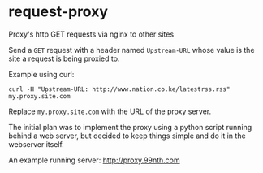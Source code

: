 # request-proxy
Proxy's http GET requests via nginx to other sites

Send a `GET` request with a header named `Upstream-URL`	whose value is the site
a request is being proxied to.

Example using curl:

`curl -H "Upstream-URL: http://www.nation.co.ke/latestrss.rss" my.proxy.site.com`

Replace `my.proxy.site.com` with the URL of the proxy server.

The initial plan was to implement the proxy using a python script running behind
a web server, but decided to keep things simple and do it in the webserver itself.

An example running server: http://proxy.99nth.com
